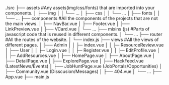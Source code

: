 ./src
  ├── assets		#Any assets(img/css/fonts) that are imported into your components.
  │   ├── img 
  │   │   └── ...
  │   ├── css
  │   │   └── ...
  │   ├── fonts
  │   │   └── ...
  ├── components	#All the components of the projects that are not the main views.
  │   ├── NavBar.vue
  │   ├── Footer.vue
  │   ├── LinkPreview.vue
  │   ├── VCard.vue
  │   └── ...
  ├── mixins (js)	#Parts of javascript code that is reused in different components.
  │   └── ...
  ├── router		#All the routes of the website.
  │   └── index.js
  ├── views		#All the views of different pages.
  │   ├── Admin
  │   │   ├─ index.vue
  │   │   ├─ ResourceReview.vue
  │   ├── User
  │   │   ├─ Login.vue
  │   │   ├─ Register.vue
  │   │   ├─ EditProfile.vue 
  │   │   ├─ AddResources.vue
  │   ├── HomePage.vue
  │   ├── AboutPage.vue
  │   ├── DetailPage.vue
  │   ├── ExplorePage.vue
  │   ├── HackFeed.vue (LatestNews/Events)
  │   ├── JobHuntPage.vue (JobPortals/Opportunities)
  │   ├── Community.vue (Disscusion/Messages)
  │   ├── 404.vue
  │   └── ...
  ├── App.vue
  ├── main.js